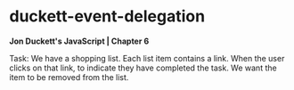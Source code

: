 # duckett-event-delegation
**Jon Duckett's JavaScript | Chapter 6**

Task: We have a shopping list. Each list item contains a link.
When the user clicks on that link, to indicate they have completed the task. 
We want the item to be removed from the list.
